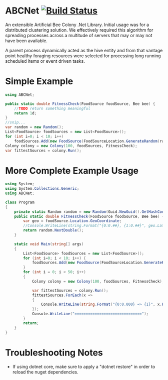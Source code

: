 # ABCNet  [![Build Status](https://travis-ci.org/danielsonchris/ABCNet.svg?branch=master)](https://travis-ci.org/danielsonchris/ABCNet)
An extensible Artificial Bee Colony .Net Library.  Initial usage was for a distributed clustering solution.  We effectively required this algorithm for spreading processes across a multitude of servers that may or may not have been available.

A parent process dynamically acted as the hive entity and from that vantage point healthy foraging resources were selected for processing long running scheduled items or event driven tasks.

# Simple Example
```csharp
using ABCNet;

public static double FitnessCheck(FoodSource foodSource, Bee bee) {
    //TODO return something meaningful
    return 1d;
}
//snip...
var random = new Random();
List<FoodSource> foodSources = new List<FoodSource>();
for (int i=0; i < 10; i++)
    foodSources.Add(new FoodSource(FoodSourceLocation.GenerateRandom(random)));
Colony colony = new Colony(100, foodSources, FitnessCheck);
var fittestSources = colony.Run();
```

# More Complete Example Usage
```csharp
using System;
using System.Collections.Generic;
using ABCNet;

class Program
{
    private static Random random = new Random(Guid.NewGuid().GetHashCode());
    public static double FitnessCheck(FoodSource foodSource, Bee bee) {
        var geo = foodSource.Location.GeoCoordinate;
        //Console.WriteLine(string.Format("{0:0.##}, {1:0.##}", geo.Latitude, geo.Longitude));
        return random.NextDouble();
    }

    static void Main(string[] args)
    {
        List<FoodSource> foodSources = new List<FoodSource>();
        for (int i=0; i < 10; i++) {
            foodSources.Add(new FoodSource(FoodSourceLocation.GenerateRandom(random)));
        }
        for (int i = 0; i < 50; i++)
        {
            Colony colony = new Colony(100, foodSources, FitnessCheck);

            var fittestSources = colony.Run();
            fittestSources.ForEach(x =>
            {
                Console.WriteLine(string.Format("{0:0.000} => {1}", x.FitnessValue, x.ToString()));
            });
            Console.WriteLine("==============================");
        }
        return;
    }
}
```

# Troubleshooting Notes
* If using dotnet core, make sure to apply a "dotnet restore" in order to reload the nuget dependencies.

